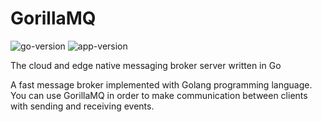 # GorillaMQ

![go-version](https://img.shields.io/badge/Golang-1.21-66ADD8?style=for-the-badge&logo=go)
![app-version](https://img.shields.io/badge/Version-0.1.0-red?style=for-the-badge&logo=github)

The cloud and edge native messaging broker server written in Go

A fast message broker implemented with Golang programming language. You can use GorillaMQ in order to make communication between clients with sending and receiving events.
